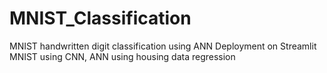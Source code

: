 # MNIST_Classification
MNIST handwritten digit classification using ANN
Deployment on Streamlit
MNIST using CNN,
ANN using housing data regression
